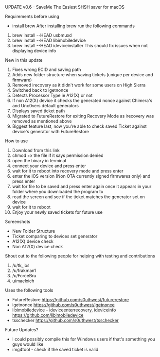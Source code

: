 UPDATE v0.6 - SaveMe The Easiest SHSH saver for macOS

Requirements before using 
- install brew
After installing brew run the following commands

1. brew install --HEAD usbmuxd 
2. brew install --HEAD libimobiledevice 
3. brew install --HEAD ideviceinstaller
This should fix issues when not displaying device info

New in this update
1. Fixes wrong ECID and saving path
2. Adds new folder structure when saving tickets (unique per device and firmware)
3. Removed irecovery as it didn't work for some users on High Sierra 
4. Switched back to igetnonce
5. Detects Processor Type ie A12(X) or not 
6. If non A12(X) device it checks the generated nonce against Chimera's and Unc0vers default generators
7. Displays saved ticket path  
8. Migrated to FutureRestore for exiting Recovery Mode as irecovery was removed as mentioned above
9. Biggest feature last, now you're able to check saved Ticket against device's generator with FutureRestore

How to use
1. Download from this link
2. chmod +x the file if it says permission denied 
3. open the binary in terminal 
4. connect your device and press enter
5. wait for it to reboot into recovery mode and press enter
6. enter the iOS version (Non OTA currently signed firmwares only) and press enter
7. wait for file to be saved and press enter again once it appears in your folder where you downloaded the program to
8. read the screen and see if the ticket matches the generator set on device
9. wait for it to reboot
10. Enjoy your newly saved tickets for future use

Screenshots
-  New Folder Structure
- Ticket comparing to devices set generator
- A12(X) device check
- Non A12(X) device check

Shout out to the following people for helping with testing and contributions 
1. /u/tk_ios
2. /u/frakman1
3. /u/ForceBru
4. u/maelxich

Uses the following tools
- FutureRestore https://github.com/s0uthwest/futurerestore
- igetnonce https://github.com/s0uthwest/igetnonce
- libimobiledevice - ideviceenterrecovery, ideviceinfo https://github.com/libimobiledevice
- tsschecker https://github.com/s0uthwest/tsschecker

Future Updates?
- I could possibly compile this for Windows users if that's something you guys would like
- img4tool - check if the saved ticket is valid 
